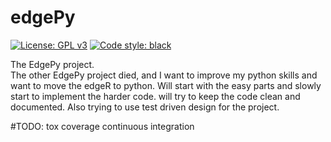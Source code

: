 # edgePy
[![License: GPL v3](https://img.shields.io/badge/License-GPLv3-blue.svg)](https://www.gnu.org/licenses/gpl-3.0)
[![Code style: black](https://img.shields.io/badge/code%20style-black-000000.svg)](https://github.com/psf/black)

The EdgePy project.\
The other EdgePy project died, and I want to improve my python skills and want to move the edgeR to python. 
Will start with the easy parts and slowly start to implement the harder code.
will try to keep the code clean and documented. Also trying to use test driven design for the project.

#TODO: 
tox
coverage
continuous integration